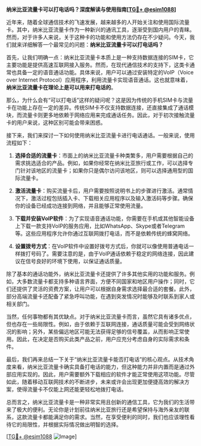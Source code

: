 **纳米比亚流量卡可以打电话吗？深度解读与使用指南[[TG💪+ @esim1088](https://t.me/s/esim1088)]**

近年来，随着全球通信技术的飞速发展，越来越多的人开始关注和使用国际流量卡。其中，纳米比亚流量卡作为一种新兴的通讯工具，逐渐受到国内用户的青睐。然而，对于许多人来说，关于这种卡的功能和使用方法仍存在不少疑问。今天，我们就来详细解答一个最常见的问题：**纳米比亚流量卡可以打电话吗？**

首先，让我们明确一点：纳米比亚流量卡本质上是一种支持数据连接的SIM卡，它主要功能是提供高速互联网接入服务。然而，在现代通信技术的支持下，这类卡通常也具备一定的语音通话功能。具体来说，用户可以通过安装特定的VoIP（Voice over Internet Protocol）应用程序，利用流量卡实现语音通话。这也就意味着，**纳米比亚流量卡在理论上是可以用来打电话的**。

那么，为什么会有“可以打电话”这样的疑问呢？这是因为传统的手机SIM卡与流量卡在功能上存在一定的差异。传统SIM卡不仅支持数据连接，还直接集成了通话模块，而流量卡则更多地依赖于网络应用来完成通话任务。因此，对于初次接触流量卡的用户来说，这种区别可能会带来困惑。

接下来，我们来探讨一下如何使用纳米比亚流量卡进行电话通话。一般来说，使用流程如下：

1. **选择合适的流量卡**：市面上的纳米比亚流量卡种类繁多，用户需要根据自己的需求挑选适合的产品。例如，如果你经常在纳米比亚旅行或工作，可以选择专门针对该地区的流量卡；如果你只是偶尔访问该地区，则可以选择通用型的国际流量卡。
   
2. **激活流量卡**：购买流量卡后，用户需要按照说明书上的步骤进行激活。通常情况下，激活过程包括插入卡、下载相关应用程序以及输入激活码等步骤。确保你的设备已经成功连接到网络，并且能够正常使用流量。

3. **下载并安装VoIP软件**：为了实现语音通话功能，你需要在手机或其他智能设备上下载一款支持VoIP的服务应用，比如WhatsApp、Skype或者Telegram等。这些应用程序允许你通过互联网拨打电话，而不是依赖传统的蜂窝网络。

4. **设置拨号方式**：在VoIP软件中设置好拨号方式后，你就可以像使用普通电话一样拨打号码了。需要注意的是，由于VoIP通话依赖于稳定的网络连接，因此建议在信号良好的环境下使用，以保证通话质量。

除了基本的通话功能外，纳米比亚流量卡还提供了许多其他实用的功能和服务。例如，大多数流量卡都支持多种语言界面，方便不同国家和地区用户操作；同时，它们还提供了灵活的资费方案，让用户可以根据自身需求选择最合适的套餐。此外，部分高端流量卡还配备了紧急呼叫功能，在遇到突发情况时能够及时联系到家人或相关部门。

当然，任何事物都有其优缺点。对于纳米比亚流量卡而言，虽然它具有诸多优点，但也存在一些局限性。例如，由于依赖于互联网连接，通话质量可能会受到网络状况的影响；另外，某些偏远地区可能无法获得足够的信号覆盖，从而影响正常使用。因此，在决定是否购买此类产品之前，用户应充分考虑自身的实际需求和条件。

最后，我们再来总结一下关于“纳米比亚流量卡能否打电话”的核心观点。从技术角度来看，纳米比亚流量卡确实具备打电话的能力，但这种能力并非内置而是通过外部应用实现的。因此，用户需要额外下载相应的软件才能正常使用这项功能。尽管如此，随着移动互联网技术的不断进步，未来或许会出现更加便捷高效的解决方案，使得流量卡不仅能上网还能更轻松地拨打电话。

总而言之，纳米比亚流量卡是一种非常实用且创新的通信工具，它为我们的生活带来了极大的便利。无论你是计划前往纳米比亚旅行还是希望保持与海外亲友的联系，这款流量卡都能满足你的需求。当然，在享受便利的同时，我们也应该理性看待它的局限性，并根据实际情况做出明智的选择。

[[TG💪+ @esim1088](https://t.me/s/esim1088) ![Image](https://i.postimg.cc/4NQfJmqS/Snipaste-2025-05-13-00-14-12.png)]